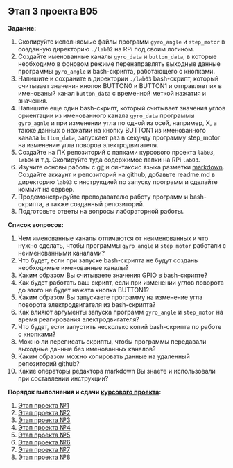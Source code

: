 ## Этап 3 проекта В05

__Задание:__  
1. Скопируйте исполняемые файлы программ `gyro_angle` и `step_motor` в созданную директорию `./lab02` на RPi под своим логином.
2. Создайте именованные каналы `gyro_data` и `button_data`, в которые необходимо в фоновом режиме перенаправлять выходные данные программы `gyro_angle` и bash-скрипта, работающего с кнопками.
3. Напишите и сохраните в директории `./lab03` bash-скрипт, который считывает значения кнопок BUTTON0 и BUTTON1 и отправляет их в именованый канал `button_data` с временной меткой нажатия и значения.
4. Напишите еще один bash-скрипт, который считывает значения углов ориентации из именованного канала `gyro_data` программы `gyro_agnle` и при изменении угла по одной из осей, например, X, а также данных о нажатии на кнопку BUTTON1 из именованного канала `button_data`, запускает раз в секунду программу step_motor на изменение угла повороа электродвигателя.
5. Создайте на ПК репозиторий с папками курсового проекта `lab03`, `lab04` и т.д. Скопируйте туда содержимое папки на RPi `lab03`.
6. Изучите основы работы с [git](https://git-scm.com/book/ru/v2/) и синтаксис языка разметки [markdown](https://daringfireball.net/projects/markdown/). Создайте аккаунт и репозиторий на github, добавьте readme.md в директорию `lab03` с инструкцией по запуску программ и сделайте коммит на сервер.
7. Продемонстрируйте преподавателю работу программ и bash-скрипта, а также созданный репозиторий. 
8. Подготовьте ответы на вопросы лабораторной работы.

__Список вопросов:__
1. Чем именованные каналы отличаются от неименованных и что нужно сделать, чтобы программы `gyro_angle` и `step_motor` работали с неименованными каналами?
2. Что будет, если при запуске bash-скрипта не будут созданы необходимые именованные каналы?
3. Каким образом Вы считываете значения GPIO в bash-скрипте?
4. Как будет работать ваш скрипт, если при изменении углов поворота до этого не будет нажата кнопка BUTTON1?
5. Каким образом Вы запускаете программу на изменение угла поворота электродвигателя из bash-скрипта?
6. Как влияют аргументы запуска программ `gyro_angle` и `step_motor` на время реагирования электродвигателя?
7. Что будет, если запустить несколько копий bash-скрипта по работе с кнопками?
8. Можно ли переписать скрипты, чтобы программы передавали выходные данные без именованных каналов?
9. Каким образом можно копировать данные на удаленный репозиторий github?
10. Какие операторы редактора markdown Вы знаете и использовали при составлении инструкции?

__Порядок выполнения и сдачи [курсового проекта](var_05_task.md):__
1. [Этап проекта №1](var_05_stage_01.md)
2. [Этап проекта №2](var_05_stage_02.md)
3. [Этап проекта №3](var_05_stage_03.md)
4. [Этап проекта №4](var_05_stage_04.md)
5. [Этап проекта №5](var_05_stage_05.md)
6. [Этап проекта №6](var_05_stage_06.md)
7. [Этап проекта №7](var_05_stage_07.md)
8. [Этап проекта №8](var_05_stage_08.md)


